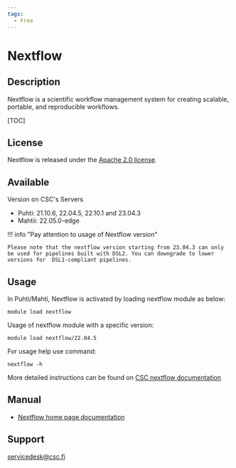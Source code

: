 ```yaml
---
tags:
  - Free
---
```


# Nextflow

## Description

Nextflow is a scientific workflow management system for creating scalable, portable, and reproducible workflows. 

[TOC]

## License

Nextflow is released under the [Apache 2.0 license](https://github.com/nextflow-io/nextflow/blob/master/COPYING).

## Available 

Version on CSC's Servers

* Puhti: 21.10.6, 22.04.5, 22.10.1  and  23.04.3
* Mahtii: 22.05.0-edge
  <br>


!!! info "Pay attention to usage of Nextflow version"

    Please note that the nextflow version starting from 23.04.3 can only be used for pipelines built with DSL2. You can downgrade to lower versions for  DSL1-compliant pipelines.
 

## Usage

In Puhti/Mahti, Nextflow is activated by loading nextflow module as below:

```text
module load nextflow
```

Usage of nextflow module with a specific version:

```text
module load nextflow/22.04.5
```

For usage help use command:
```text
nextflow -h
```
More detailed instructions can be found on [CSC nextflow documentation](../support/tutorials/nextflow-puhti.md)

## Manual

* [Nextflow home page documentation](https://www.nextflow.io/docs/latest/index.html)

## Support

servicedesk@csc.fi

